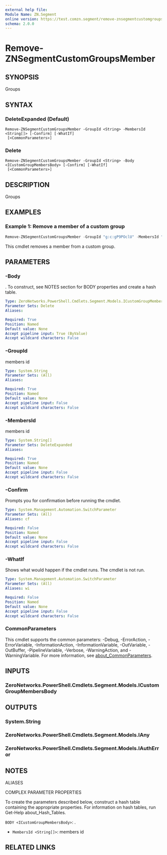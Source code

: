 ```yaml
---
external help file:
Module Name: ZN.Segment
online version: https://test.comzn.segment/remove-znsegmentcustomgroupsmember
schema: 2.0.0
---
```


# Remove-ZNSegmentCustomGroupsMember

## SYNOPSIS
Groups

## SYNTAX

### DeleteExpanded (Default)
```
Remove-ZNSegmentCustomGroupsMember -GroupId <String> -MembersId <String[]> [-Confirm] [-WhatIf]
 [<CommonParameters>]
```

### Delete
```
Remove-ZNSegmentCustomGroupsMember -GroupId <String> -Body <ICustomGroupMembersBody> [-Confirm] [-WhatIf]
 [<CommonParameters>]
```

## DESCRIPTION
Groups

## EXAMPLES

### Example 1: Remove a member of a custom group
```powershell
Remove-ZNSegmentCustomGroupsMember -GroupId "g:c:gP9POclU" -MembersId "a:a:GnyWAsYs"
```

This cmdlet removes a member from a custom group.

## PARAMETERS

### -Body
.
To construct, see NOTES section for BODY properties and create a hash table.

```yaml
Type: ZeroNetworks.PowerShell.Cmdlets.Segment.Models.ICustomGroupMembersBody
Parameter Sets: Delete
Aliases:

Required: True
Position: Named
Default value: None
Accept pipeline input: True (ByValue)
Accept wildcard characters: False
```

### -GroupId
members id

```yaml
Type: System.String
Parameter Sets: (All)
Aliases:

Required: True
Position: Named
Default value: None
Accept pipeline input: False
Accept wildcard characters: False
```

### -MembersId
members id

```yaml
Type: System.String[]
Parameter Sets: DeleteExpanded
Aliases:

Required: True
Position: Named
Default value: None
Accept pipeline input: False
Accept wildcard characters: False
```

### -Confirm
Prompts you for confirmation before running the cmdlet.

```yaml
Type: System.Management.Automation.SwitchParameter
Parameter Sets: (All)
Aliases: cf

Required: False
Position: Named
Default value: None
Accept pipeline input: False
Accept wildcard characters: False
```

### -WhatIf
Shows what would happen if the cmdlet runs.
The cmdlet is not run.

```yaml
Type: System.Management.Automation.SwitchParameter
Parameter Sets: (All)
Aliases: wi

Required: False
Position: Named
Default value: None
Accept pipeline input: False
Accept wildcard characters: False
```

### CommonParameters
This cmdlet supports the common parameters: -Debug, -ErrorAction, -ErrorVariable, -InformationAction, -InformationVariable, -OutVariable, -OutBuffer, -PipelineVariable, -Verbose, -WarningAction, and -WarningVariable. For more information, see [about_CommonParameters](http://go.microsoft.com/fwlink/?LinkID=113216).

## INPUTS

### ZeroNetworks.PowerShell.Cmdlets.Segment.Models.ICustomGroupMembersBody

## OUTPUTS

### System.String

### ZeroNetworks.PowerShell.Cmdlets.Segment.Models.IAny

### ZeroNetworks.PowerShell.Cmdlets.Segment.Models.IAuthError

## NOTES

ALIASES

COMPLEX PARAMETER PROPERTIES

To create the parameters described below, construct a hash table containing the appropriate properties. For information on hash tables, run Get-Help about_Hash_Tables.


`BODY <ICustomGroupMembersBody>`: .
  - `MembersId <String[]>`: members id

## RELATED LINKS

